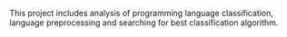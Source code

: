 This project includes analysis of programming language classification, language preprocessing and searching for best classification algorithm.
